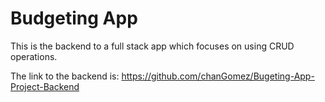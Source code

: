 # Budgeting App

This is the backend to a full stack app which focuses on using CRUD operations.

The link to the backend is: https://github.com/chanGomez/Bugeting-App-Project-Backend
